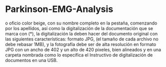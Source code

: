 # Parkinson-EMG-Analysis

o	oficio	color	beige,	con	su	nombre	completo	en	la	pestaña,	comenzando	por	los
apellidos,	 así	 como	 la	 digitalización	 de	 la	 documentación	 que	 se	 marca	 con	 (*),	 la
digitalización	la	deben	hacer	del	documento	original	con	las	siguientes	características:
formato JPG, (el tamaño de cada archivo no debe rebasar 1MB), y la fotografía debe
ser	de	alta	 resolución	en	 formato	 JPG	con	un	ancho	de	402	y	un	alto	de	420	pixeles,
bien alineados y en una carpeta nombrada como lo especifica el Instructivo de
digitalización de	documentos	en	una	USB.
